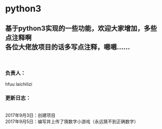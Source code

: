 # python3
<h2>基于python3实现的一些功能，欢迎大家增加，多些点注释啊
<br/>
各位大佬放项目的话多写点注释，嗯嗯……
</h2>
<br/>
<h3>负责人：</h3>
hfuu laichilizi

<h3>更新日志：</h3>
</br>
2017年9月3日：创建项目<br/>
2017年9月5日：编写并上传了猜数字小游戏（永远猜不到正确数字）
